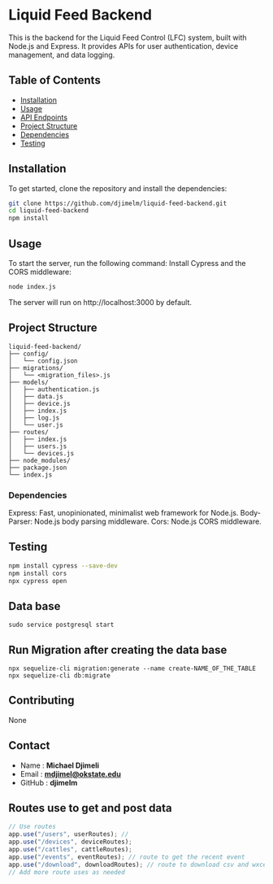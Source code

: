 # Liquid Feed Backend

This is the backend for the Liquid Feed Control (LFC) system, built with Node.js and Express. It provides APIs for user authentication, device management, and data logging.

## Table of Contents

- [Installation](#installation)
- [Usage](#usage)
- [API Endpoints](#api-endpoints)
- [Project Structure](#project-structure)
- [Dependencies](#dependencies)
- [Testing](#testing)

## Installation

To get started, clone the repository and install the dependencies:

```bash
git clone https://github.com/djimelm/liquid-feed-backend.git
cd liquid-feed-backend
npm install
```

## Usage

To start the server, run the following command:
Install Cypress and the CORS middleware:

```bash
node index.js
```

The server will run on http://localhost:3000 by default.

## Project Structure

```
liquid-feed-backend/
├── config/
│   └── config.json
├── migrations/
│   └── <migration_files>.js
├── models/
│   ├── authentication.js
│   ├── data.js
│   ├── device.js
│   ├── index.js
│   ├── log.js
│   └── user.js
├── routes/
│   ├── index.js
│   ├── users.js
│   └── devices.js
├── node_modules/
├── package.json
└── index.js

```

### Dependencies

Express: Fast, unopinionated, minimalist web framework for Node.js.
Body-Parser: Node.js body parsing middleware.
Cors: Node.js CORS middleware.

## Testing

```sh
npm install cypress --save-dev
npm install cors
npx cypress open

```

## Data base

```shell
sudo service postgresql start
```

## Run Migration after creating the data base

```shell
npx sequelize-cli migration:generate --name create-NAME_OF_THE_TABLE
npx sequelize-cli db:migrate
```

## Contributing

None

## Contact

- Name : **Michael Djimeli**
- Email : **mdjimel@okstate.edu**
- GitHub : **djimelm**

## Routes use to get and post data

```js
// Use routes
app.use("/users", userRoutes); //
app.use("/devices", deviceRoutes);
app.use("/cattles", cattleRoutes);
app.use("/events", eventRoutes); // route to get the recent event
app.use("/download", downloadRoutes); // route to download csv and wxcel file
// Add more route uses as needed
```
